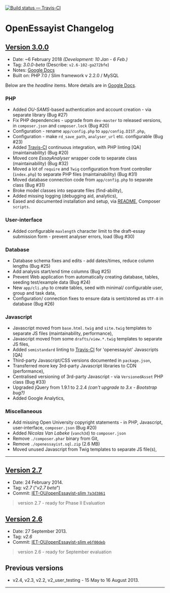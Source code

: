 [![Build status — Travis-CI][travis-icon]][travis]

# OpenEssayist Changelog

## [Version 3.0.0](https://github.com/IET-OU/openEssayist-slim/releases/tag/3.0.0-beta)

 * Date:  ~6 February 2018 _(Development: 10 Jan - 6 Feb.)_
 * Tag:   _3.0.0-beta_  (Describe: `v2.6-102-ga272bfe`)
 * Notes: [Google Docs][]
 * Built on:  PHP 7.0 / Slim framework v 2.2.0 / MySQL

Below are the _headline_ items. More details are in [Google Docs][].

### PHP

 * Added _OU-SAMS_-based authentication and account creation - via separate library (Bug #27)
 * Fix PHP dependencies - upgrade from `dev-master` to released versions, in `composer.json` and `composer.lock` (Bug #20)
 * Configuration - rename `app/config.php` to `app/config.DIST.php`,
 * Configuration - make `rd_save_path`, `analyser_url` etc. configurable (Bug #23)
 * Added [Travis-CI][] continuous integration, with PHP linting [QA] (maintainability) (Bug #20)
 * Moved core _EssayAnalyser_ wrapper code to separate class (maintainability) (Bug #32)
 * Moved a lot of `require` and `Twig` configuration from front controller (`index.php`) to separate PHP files (maintainability) (Bug #31)
 * Moved database connection code from `app/config.php` to separate class (Bug #31)
 * Broke model classes into separate files (find-ability),
 * Added missing logging (debugging aid, analytics),
 * Eased and documented installation and setup, via [README][], Composer `scripts`.

### User-interface

 * Added configurable `maxlength` character limit to the draft-essay submission form - prevent analyser errors, load (Bug #30)

### Database

 * Database schema fixes and edits - add dates/times, reduce column lengths (Bug #25)
 * Add analysis start/end time columns (Bug #25)
 * Prevent Web application from automatically creating database, tables, seeding test/example data (Bug #24)
 * New `app/cli.php` to create tables, seed with minimal/ configurable user, group and task data,
 * Configuration/ connection fixes to ensure data is sent/stored as `UTF-8` in database (Bug #26)

### Javascript

 * Javascript moved from `base.html.twig` and `site.twig` templates to separate JS files (maintainability, performance),
 * Javascript moved from some `drafts/view.*.twig` templates to separate JS files,
 * Added `semistandard` linting to [Travis-CI][] for 'openessayist' Javascripts [QA]
 * Third-party Javascript/CSS versions documented in `package.json`,
 * Transferred more key 3rd-party Javascript libraries to CDN (performance),
 * Centralised versioning of 3rd-party Javascript - via `VersionedAsset` PHP class (Bug #33)
 * Upgraded jQuery from 1.9.1 to 2.2.4 _(can't upgrade to 3.x - Bootstrap bug?)_
 * Added Google Analytics,

### Miscellaneous

 * Add missing Open University copyright statements - in PHP, Javascript, user-interface, `composer.json` (Bug #20)
 * Added _Nicolas Van Labeke_ (`vanch3d`) to `composer.json`
 * Remove `./composer.phar` binary from Git,
 * Remove `./openessayist.sql.zip` (2.6 MB)
 * Moved unused Javascript from Twig templates to separate JS file(s),

---
## [Version 2.7](https://github.com/IET-OU/openEssayist-slim/releases/tag/v2.7)

 * Date:   24 February 2014.
 * Tag:    _v2.7_ ("_v2.7 beta_")
 * Commit: [IET-OU/openEssayist-slim `7a3d3861`](https://github.com/IET-OU/openEssayist-slim/commit/7a3d3861e7cdb834962e82902c4d2f4e3f0d50b9)

> version 2.7 - ready for Phase II Evaluation

## [Version 2.6](https://github.com/IET-OU/openEssayist-slim/releases/tag/v2.6)

 * Date:   27 September 2013.
 * Tag:    _v2.6_
 * Commit: [IET-OU/openEssayist-slim `e6f00deb`](https://github.com/IET-OU/openEssayist-slim/commit/e6f00debfaf948d966f443cf8b0a24947e6c6f81)

> version 2.6 - ready for September evaluation

## Previous versions

* v2.4, v2.3, v2.2, v2_user_testing - 15 May to 16 August 2013.

---

[readme]: https://github.com/IET-OU/openEssayist-slim#readme
[travis-ci]: https://travis-ci.org/IET-OU/openEssayist-slim
[Google Docs]: https://docs.google.com/document/d/1n6T2zJ1FMifHGEniYyU_V2d0F8WOHWb_JPRqEWCyR2Y/# "Release notes"

[travis]: https://travis-ci.org/IET-OU/openEssayist-slim "IET-OU / openEsasyist-slim"
[travis-icon]: https://travis-ci.org/IET-OU/openEssayist-slim.svg
